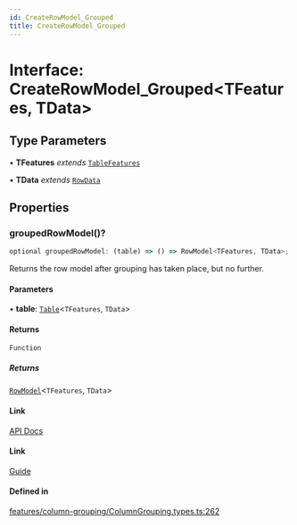 ```yaml
---
id: CreateRowModel_Grouped
title: CreateRowModel_Grouped
---
```


# Interface: CreateRowModel\_Grouped\<TFeatures, TData\>

## Type Parameters

• **TFeatures** *extends* [`TableFeatures`](../type-aliases/tablefeatures.md)

• **TData** *extends* [`RowData`](../type-aliases/rowdata.md)

## Properties

### groupedRowModel()?

```ts
optional groupedRowModel: (table) => () => RowModel<TFeatures, TData>;
```

Returns the row model after grouping has taken place, but no further.

#### Parameters

• **table**: [`Table`](../type-aliases/table.md)\<`TFeatures`, `TData`\>

#### Returns

`Function`

##### Returns

[`RowModel`](rowmodel.md)\<`TFeatures`, `TData`\>

#### Link

[API Docs](https://tanstack.com/table/v8/docs/api/features/grouping#getgroupedrowmodel)

#### Link

[Guide](https://tanstack.com/table/v8/docs/guide/grouping)

#### Defined in

[features/column-grouping/ColumnGrouping.types.ts:262](https://github.com/TanStack/table/blob/main/packages/table-core/src/features/column-grouping/ColumnGrouping.types.ts#L262)
